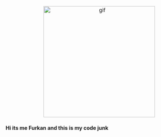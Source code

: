   <div style="text-align: center">
    <img src="http://kaanintas.com/night.gif"  alt="gif" width="300">
  </div>
  <h4>Hi its me Furkan and this is my code junk</h4>
